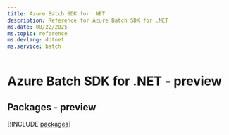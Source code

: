 ```yaml
---
title: Azure Batch SDK for .NET
description: Reference for Azure Batch SDK for .NET
ms.date: 08/22/2025
ms.topic: reference
ms.devlang: dotnet
ms.service: batch
---
```

# Azure Batch SDK for .NET - preview
## Packages - preview
[!INCLUDE [packages](batch-index.md)]
